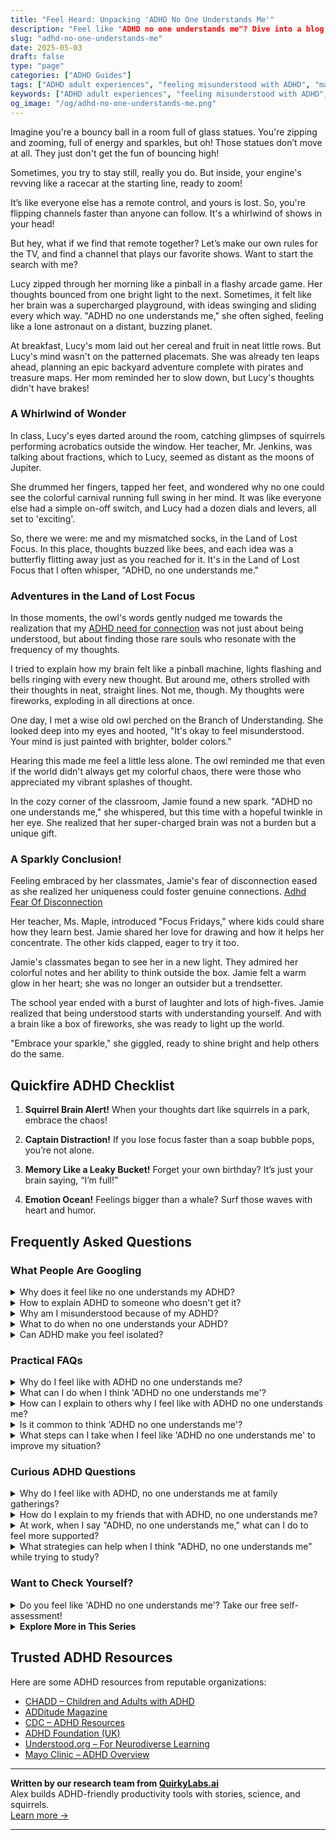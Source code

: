 ```yaml
---
title: "Feel Heard: Unpacking 'ADHD No One Understands Me'"
description: "Feel like "ADHD no one understands me"? Dive into a blog where your vibrant, bouncy-ball energy is celebrated, not shushed! Let's find that lost remote together and tune into a world that gets you."
slug: "adhd-no-one-understands-me"
date: 2025-05-03
draft: false
type: "page"
categories: ["ADHD Guides"]
tags: ["ADHD adult experiences", "feeling misunderstood with ADHD", "managing adult ADHD", "ADHD emotional challenges", "ADHD and social interactions", "adult ADHD coping strategies", "adult ADHD personal stories"]
keywords: ["ADHD adult experiences", "feeling misunderstood with ADHD", "managing adult ADHD", "ADHD emotional challenges", "ADHD and social interactions", "adult ADHD coping strategies", "adult ADHD personal stories"]
og_image: "/og/adhd-no-one-understands-me.png"
---
```


Imagine you're a bouncy ball in a room full of glass statues. You're zipping and zooming, full of energy and sparkles, but oh! Those statues don’t move at all. They just don't get the fun of bouncing high!

Sometimes, you try to stay still, really you do. But inside, your engine's revving like a racecar at the starting line, ready to zoom!

It’s like everyone else has a remote control, and yours is lost. So, you're flipping channels faster than anyone can follow. It's a whirlwind of shows in your head!

But hey, what if we find that remote together? Let’s make our own rules for the TV, and find a channel that plays our favorite shows. Want to start the search with me?

Lucy zipped through her morning like a pinball in a flashy arcade game. Her thoughts bounced from one bright light to the next. Sometimes, it felt like her brain was a supercharged playground, with ideas swinging and sliding every which way. "ADHD no one understands me," she often sighed, feeling like a lone astronaut on a distant, buzzing planet.

At breakfast, Lucy's mom laid out her cereal and fruit in neat little rows. But Lucy's mind wasn't on the patterned placemats. She was already ten leaps ahead, planning an epic backyard adventure complete with pirates and treasure maps. Her mom reminded her to slow down, but Lucy's thoughts didn't have brakes!

### A Whirlwind of Wonder

In class, Lucy's eyes darted around the room, catching glimpses of squirrels performing acrobatics outside the window. Her teacher, Mr. Jenkins, was talking about fractions, which to Lucy, seemed as distant as the moons of Jupiter.

She drummed her fingers, tapped her feet, and wondered why no one could see the colorful carnival running full swing in her mind. It was like everyone else had a simple on-off switch, and Lucy had a dozen dials and levers, all set to 'exciting'.

So, there we were: me and my mismatched socks, in the Land of Lost Focus. In this place, thoughts buzzed like bees, and each idea was a butterfly flitting away just as you reached for it. It's in the Land of Lost Focus that I often whisper, "ADHD, no one understands me."

### Adventures in the Land of Lost Focus

In those moments, the owl's words gently nudged me towards the realization that my [ADHD need for connection](/pages/adhd-need-for-connection/) was not just about being understood, but about finding those rare souls who resonate with the frequency of my thoughts.

I tried to explain how my brain felt like a pinball machine, lights flashing and bells ringing with every new thought. But around me, others strolled with their thoughts in neat, straight lines. Not me, though. My thoughts were fireworks, exploding in all directions at once.

One day, I met a wise old owl perched on the Branch of Understanding. She looked deep into my eyes and hooted, "It's okay to feel misunderstood. Your mind is just painted with brighter, bolder colors."

Hearing this made me feel a little less alone. The owl reminded me that even if the world didn't always get my colorful chaos, there were those who appreciated my vibrant splashes of thought.

In the cozy corner of the classroom, Jamie found a new spark. "ADHD no one understands me," she whispered, but this time with a hopeful twinkle in her eye. She realized that her super-charged brain was not a burden but a unique gift.

### A Sparkly Conclusion!

Feeling embraced by her classmates, Jamie's fear of disconnection eased as she realized her uniqueness could foster genuine connections. [Adhd Fear Of Disconnection](/pages/adhd-fear-of-disconnection/)

Her teacher, Ms. Maple, introduced "Focus Fridays," where kids could share how they learn best. Jamie shared her love for drawing and how it helps her concentrate. The other kids clapped, eager to try it too.

Jamie's classmates began to see her in a new light. They admired her colorful notes and her ability to think outside the box. Jamie felt a warm glow in her heart; she was no longer an outsider but a trendsetter.

The school year ended with a burst of laughter and lots of high-fives. Jamie realized that being understood starts with understanding yourself. And with a brain like a box of fireworks, she was ready to light up the world.

"Embrace your sparkle," she giggled, ready to shine bright and help others do the same.

## Quickfire ADHD Checklist

1. **Squirrel Brain Alert!** When your thoughts dart like squirrels in a park, embrace the chaos!

2. **Captain Distraction!** If you lose focus faster than a soap bubble pops, you’re not alone.

3. **Memory Like a Leaky Bucket!** Forget your own birthday? It’s just your brain saying, “I’m full!”

4. **Emotion Ocean!** Feelings bigger than a whale? Surf those waves with heart and humor.

## Frequently Asked Questions



### What People Are Googling

<details><summary>Why does it feel like no one understands my ADHD?</summary><p>Feeling misunderstood when dealing with ADHD is incredibly common, and you're definitely not alone in this. ADHD can manifest in ways that aren't always visible to others, leading to misinterpretations or underestimations of what you're experiencing. Remember, every person's ADHD is unique, which can make it hard for those without ADHD to grasp the full picture of your challenges and strengths. It might help to find communities or support groups where you can share your experiences with others who truly get it — these connections can be wonderfully affirming and supportive.</p></details>
<details><summary>How to explain ADHD to someone who doesn't get it?</summary><p>Explaining ADHD to someone who isn't familiar with it can feel a bit like trying to describe a color they've never seen, but here’s a simple way to put it: Imagine the brain as a control center where messages are constantly being sent to tell you when, how, and where to focus, organize tasks, and manage emotions. For someone with ADHD, it’s as if the messengers in this control center get a bit sidetracked or delayed, making these everyday tasks more challenging. You could say that while everyone’s mind might wander off to a neighboring town now and then, a brain with ADHD might take a spontaneous trip to a whole new continent! It’s not about not wanting to focus or behave a certain way; it’s about how the wiring in the brain makes these things tougher to achieve.</p></details>
<details><summary>Why am I misunderstood because of my ADHD?</summary><p>Navigating the world with ADHD can sometimes feel like you're speaking a different language, especially when your way of processing or reacting isn't what others expect. It's important to remember that ADHD can affect how you communicate, manage emotions, and handle tasks, which might not always align with others' expectations or conventional norms. This mismatch can lead to misunderstandings, but it's not a reflection of your worth or capabilities. It's helpful to gently educate those around you about ADHD and how it impacts you, which can foster more understanding and supportive relationships.</p></details>
<details><summary>What to do when no one understands your ADHD?</summary><p>It can feel really isolating when it seems like no one understands your ADHD, but remember, you're not alone. A good first step is to find communities or support groups where you can connect with others who share similar experiences. These can be online forums, local support groups, or even social media platforms. Sharing your struggles and achievements with others who understand can be incredibly validating and comforting. Plus, they might have some great tips and insights that can make managing day-to-day life a bit easier!</p></details>
<details><summary>Can ADHD make you feel isolated?</summary><p>Absolutely, feeling isolated is a common experience for many with ADHD. The challenges of navigating social interactions, staying organized, or keeping up with conversations can sometimes make you feel out of step with those around you. Remember, you're not alone in this; many people with ADHD share similar feelings. Reaching out to support groups or connecting with a coach can provide not only strategies but also a comforting reminder that others understand what you’re going through.</p></details>



### Practical FAQs

<details><summary>Why do I feel like with ADHD no one understands me?</summary><p>Feeling misunderstood is really common for those of us with ADHD. Remember, ADHD can affect how we communicate and interact, which sometimes makes it harder for others to see where we're coming from. It's like speaking a different dialect in the same language — the nuances of our thoughts and feelings might not always come across as intended. Building a support network with people who really get it, whether they have ADHD themselves or are keen to understand, can make a world of difference in feeling seen and supported.</p></details>
<details><summary>What can I do when I think 'ADHD no one understands me'?</summary><p>Feeling misunderstood can be really tough, especially when it comes to something as personal as ADHD. One comforting step is to connect with others who share similar experiences. Communities, either online or in person, can offer a space to share your feelings and learn from others who truly get what you’re going through. Also, consider educating your close friends and family about ADHD; this can help them understand your experiences better, making you feel more supported and less alone. Remember, you're not alone in this, and your feelings are completely valid.</p></details>
<details><summary>How can I explain to others why I feel like with ADHD no one understands me?</summary><p>Explaining the feeling of being misunderstood with ADHD can be like describing a personal journey—unique and full of unexpected twists. You might start by sharing that ADHD affects how you process information and manage emotions, making your experiences and reactions different from someone without ADHD. It can be helpful to use specific examples, like difficulties in maintaining focus in conversations or managing time, which can lead to misunderstandings. Letting others know that these challenges aren't a choice but part of how your brain works can open doors to empathy and better support.</p></details>
<details><summary>Is it common to think 'ADHD no one understands me'?</summary><p>Absolutely, it's quite common to feel that way when you have ADHD. Many people with ADHD share this feeling, especially since ADHD can affect how you relate to others and how they relate to you. Remember, ADHD comes with unique challenges and ways of processing the world, which might not always be understood by those without it. It’s helpful to connect with communities or groups who share the same experiences, where you can feel understood and supported.</p></details>
<details><summary>What steps can I take when I feel like 'ADHD no one understands me' to improve my situation?</summary><p>Feeling misunderstood can be incredibly isolating, especially with ADHD. One helpful step is to connect with others who share your experience. Consider joining an ADHD support group or online community where you can share your feelings and learn from others who really 'get it'. Additionally, educating your close friends and family about ADHD using simple resources or books can open up a dialogue and help them understand your world better. Remember, you’re not alone, and reaching out is a brave and significant first step towards feeling more understood.</p></details>



### Curious ADHD Questions

<details><summary>Why do I feel like with ADHD, no one understands me at family gatherings?</summary><p>It's completely understandable to feel that way at family gatherings. With ADHD, you might experience things differently, like feeling overwhelmed by the noise and multiple conversations or finding it hard to stick to one topic. This can make it seem like you're out of sync with others who might not grasp how these situations affect you. Remember, it’s okay to seek out a quiet corner when you need a break or to share with a family member about your experiences – sometimes, a little chat can go a long way in fostering understanding.</p></details>
<details><summary>How do I explain to my friends that with ADHD, no one understands me?</summary><p>Opening up about feeling misunderstood because of ADHD can feel really daunting, but it's wonderful that you're considering sharing your experiences with your friends. You might start by explaining that ADHD affects how you perceive and interact with the world differently, which can sometimes make communication challenging. Let them know specific examples of when you felt misunderstood and what you wish was interpreted differently. Reassuring them that your intent is to strengthen your friendship through honesty and understanding can make this conversation feel supportive and constructive.</p></details>
<details><summary>At work, when I say "ADHD, no one understands me," what can I do to feel more supported?</summary><p>It's really tough feeling misunderstood, especially in a work environment. A good step might be to share brief, clear information about ADHD with your colleagues and how it affects you specifically—sometimes a little education goes a long way. If you're comfortable, consider discussing accommodations that could help you thrive, like flexible deadlines or a quiet workspace, with your manager. Lastly, connecting with a community or support group for individuals with ADHD can provide a reassuring space where others truly get what you're going through.</p></details>
<details><summary>What strategies can help when I think "ADHD, no one understands me" while trying to study?</summary><p>It’s really common to feel that way, especially during those quiet study moments when challenges pop up. One helpful strategy is to create a study environment that works specifically for you—maybe that’s using noise-cancelling headphones, having a fidget toy handy, or setting up a visually stimulating workspace. Another tip is to break down study sessions into short, manageable chunks with plenty of breaks, using techniques like the Pomodoro Technique. And remember, reaching out to a friend, support group, or coach who understands ADHD can provide not only practical study strategies but also a good dose of empathy and encouragement. You're definitely not alone in this!</p></details>



### Want to Check Yourself?

<details><summary>Do you feel like 'ADHD no one understands me'? Take our free self-assessment!</summary><p>Absolutely, feeling misunderstood can be really tough, especially when it comes to something as complex as ADHD. It’s not uncommon for people with ADHD to feel like their challenges aren’t fully recognized by those around them. Our free self-assessment might shed some light on your experiences and help articulate them in ways that others can understand. Why not give it a try? It’s a step towards understanding yourself better and finding the support that resonates with you.</p></details>

<script type="application/ld+json">
{
  "@context": "https://schema.org",
  "@type": "FAQPage",
  "mainEntity": [
    {
      "@type": "Question",
      "name": "Why does it feel like no one understands my ADHD?",
      "acceptedAnswer": {
        "@type": "Answer",
        "text": "Feeling misunderstood when dealing with ADHD is incredibly common, and you're definitely not alone in this. ADHD can manifest in ways that aren't always visible to others, leading to misinterpretations or underestimations of what you're experiencing. Remember, every person's ADHD is unique, which can make it hard for those without ADHD to grasp the full picture of your challenges and strengths. It might help to find communities or support groups where you can share your experiences with others who truly get it \u2014 these connections can be wonderfully affirming and supportive."
      }
    },
    {
      "@type": "Question",
      "name": "How to explain ADHD to someone who doesn't get it?",
      "acceptedAnswer": {
        "@type": "Answer",
        "text": "Explaining ADHD to someone who isn't familiar with it can feel a bit like trying to describe a color they've never seen, but here\u2019s a simple way to put it: Imagine the brain as a control center where messages are constantly being sent to tell you when, how, and where to focus, organize tasks, and manage emotions. For someone with ADHD, it\u2019s as if the messengers in this control center get a bit sidetracked or delayed, making these everyday tasks more challenging. You could say that while everyone\u2019s mind might wander off to a neighboring town now and then, a brain with ADHD might take a spontaneous trip to a whole new continent! It\u2019s not about not wanting to focus or behave a certain way; it\u2019s about how the wiring in the brain makes these things tougher to achieve."
      }
    },
    {
      "@type": "Question",
      "name": "Why am I misunderstood because of my ADHD?",
      "acceptedAnswer": {
        "@type": "Answer",
        "text": "Navigating the world with ADHD can sometimes feel like you're speaking a different language, especially when your way of processing or reacting isn't what others expect. It's important to remember that ADHD can affect how you communicate, manage emotions, and handle tasks, which might not always align with others' expectations or conventional norms. This mismatch can lead to misunderstandings, but it's not a reflection of your worth or capabilities. It's helpful to gently educate those around you about ADHD and how it impacts you, which can foster more understanding and supportive relationships."
      }
    },
    {
      "@type": "Question",
      "name": "What to do when no one understands your ADHD?",
      "acceptedAnswer": {
        "@type": "Answer",
        "text": "It can feel really isolating when it seems like no one understands your ADHD, but remember, you're not alone. A good first step is to find communities or support groups where you can connect with others who share similar experiences. These can be online forums, local support groups, or even social media platforms. Sharing your struggles and achievements with others who understand can be incredibly validating and comforting. Plus, they might have some great tips and insights that can make managing day-to-day life a bit easier!"
      }
    },
    {
      "@type": "Question",
      "name": "Can ADHD make you feel isolated?",
      "acceptedAnswer": {
        "@type": "Answer",
        "text": "Absolutely, feeling isolated is a common experience for many with ADHD. The challenges of navigating social interactions, staying organized, or keeping up with conversations can sometimes make you feel out of step with those around you. Remember, you're not alone in this; many people with ADHD share similar feelings. Reaching out to support groups or connecting with a coach can provide not only strategies but also a comforting reminder that others understand what you\u2019re going through."
      }
    }
  ]
}
</script>
<script type="application/ld+json">
{
  "@context": "https://schema.org",
  "@type": "Article",
  "author": {
    "@type": "Person",
    "name": "QuirkyLabs",
    "url": "https://quirkylabs.ai/about"
  },
  "headline": "\"Feel Heard: Unpacking 'ADHD No One Understands Me'\"",
  "mainEntityOfPage": "https://blog.quirkylabs.ai/pages/adhd-no-one-understands-me/",
  "datePublished": "2025-05-03"
}
</script>
<script type="application/ld+json">
{
  "@context": "https://schema.org",
  "@type": "BreadcrumbList",
  "itemListElement": [
    {
      "@type": "ListItem",
      "position": 1,
      "name": "Home",
      "item": "https://quirkylabs.ai/"
    },
    {
      "@type": "ListItem",
      "position": 2,
      "name": "Blog",
      "item": "https://blog.quirkylabs.ai/"
    },
    {
      "@type": "ListItem",
      "position": 3,
      "name": "\"Feel Heard: Unpacking 'ADHD No One Understands Me'\"",
      "item": "https://blog.quirkylabs.ai/pages/adhd-no-one-understands-me/"
    }
  ]
}
</script>

<details>
<summary><strong>Explore More in This Series</strong></summary>

- [Adhd Isolation As Adult](/pages/adhd-isolation-as-adult/)
- [Adhd Hiding True Self](/pages/adhd-hiding-true-self/)
- [Adhd Cant Explain Yourself](/pages/adhd-cant-explain-yourself/)
- [Adhd Intense Emotions Alone](/pages/adhd-intense-emotions-alone/)
- [Adhd Fear Of Disconnection](/pages/adhd-fear-of-disconnection/)
- [Adhd Nobody Gets My Brain](/pages/adhd-nobody-gets-my-brain/)
- [Adhd Feel Alone](/pages/adhd-feel-alone/)
- [Adhd Fear Of Being Too Much](/pages/adhd-fear-of-being-too-much/)
</details>



## Trusted ADHD Resources

Here are some ADHD resources from reputable organizations:

- [CHADD – Children and Adults with ADHD](https://chadd.org)
- [ADDitude Magazine](https://www.additudemag.com)
- [CDC – ADHD Resources](https://www.cdc.gov/ncbddd/adhd)
- [ADHD Foundation (UK)](https://www.adhdfoundation.org.uk)
- [Understood.org – For Neurodiverse Learning](https://www.understood.org)
- [Mayo Clinic – ADHD Overview](https://www.mayoclinic.org/diseases-conditions/adhd)


---

**Written by our research team from [QuirkyLabs.ai](https://quirkylabs.ai)**  
Alex builds ADHD-friendly productivity tools with stories, science, and squirrels.  
[Learn more →](https://quirkylabs.ai)

---